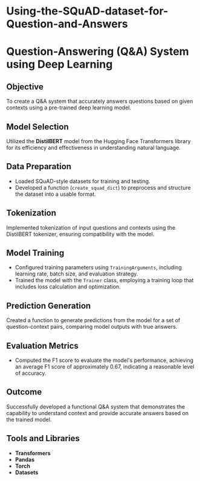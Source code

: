 # Using-the-SQuAD-dataset-for-Question-and-Answers
# Question-Answering (Q&A) System using Deep Learning

## Objective
To create a Q&A system that accurately answers questions based on given contexts using a pre-trained deep learning model.

## Model Selection
Utilized the **DistilBERT** model from the Hugging Face Transformers library for its efficiency and effectiveness in understanding natural language.

## Data Preparation
- Loaded SQuAD-style datasets for training and testing.
- Developed a function (`create_squad_dict`) to preprocess and structure the dataset into a usable format.

## Tokenization
Implemented tokenization of input questions and contexts using the DistilBERT tokenizer, ensuring compatibility with the model.

## Model Training
- Configured training parameters using `TrainingArguments`, including learning rate, batch size, and evaluation strategy.
- Trained the model with the `Trainer` class, employing a training loop that includes loss calculation and optimization.

## Prediction Generation
Created a function to generate predictions from the model for a set of question-context pairs, comparing model outputs with true answers.

## Evaluation Metrics
- Computed the F1 score to evaluate the model's performance, achieving an average F1 score of approximately 0.67, indicating a reasonable level of accuracy.

## Outcome
Successfully developed a functional Q&A system that demonstrates the capability to understand context and provide accurate answers based on the trained model.

## Tools and Libraries
- **Transformers**
- **Pandas**
- **Torch**
- **Datasets**


